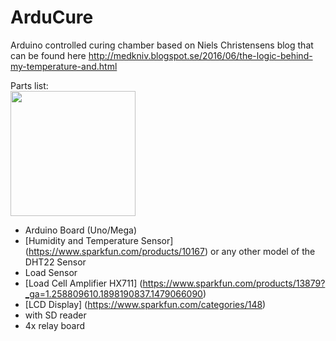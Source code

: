 # ArduCure
Arduino controlled curing chamber based on Niels Christensens blog that can be found here http://medkniv.blogspot.se/2016/06/the-logic-behind-my-temperature-and.html

Parts list:<br>
<img src="https://1.bp.blogspot.com/-oDTvCpiH4Ag/V2b2yJ3s4ZI/AAAAAAAADng/whFMU6_koYAnHov6K7k8h26RNqiVjfxYwCLcB/s1600/IMG_20160619_201447.jpg" width="200">

 * Arduino Board (Uno/Mega)
 * [Humidity and Temperature Sensor] (https://www.sparkfun.com/products/10167) or any other model of the DHT22 Sensor
 * Load Sensor
 * [Load Cell Amplifier HX711] (https://www.sparkfun.com/products/13879?_ga=1.258809610.1898190837.1479066090)
 * [LCD Display] (https://www.sparkfun.com/categories/148) 
 * with SD reader
 * 4x relay board
